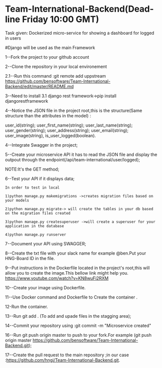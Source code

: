 # Team-International-Backend(Dead-line Friday 10:00 GMT)

Task given: Dockerized micro-service for showing a dashboard for logged in users

#Django will be used  as the main Framework


1--Fork the project to your github account
    
   
2--Clone the repository in your local environement

 2.1--Run this command :git remote add uppstream https://github.com/bensoftware/Team-International-Backend/edit/master/README.md

3--Need to install 
    3.1 django rest framework->pip install djangorestframework

4--Notice  the JSON file in the project root,this is the structure(Same structure than the attributes in the model) :

user_id(string);
user_first_name(string);
user_last_name(string);
user_gender(string);
user_address(string);
user_email(string);
user_image(string),
is_user_logged(boolean).


4--Integrate Swagger in the project;

5--Create your microservice API it has to read the JSON file and display
the outpout through the endpoint(/api/team-international/user/logged);

NOTE:It's the GET method;

6--Test your API if it displays data;

    In order to test in local

    1)python manage.py makemigrations ->creates migration files based on your models

    2)python manage.py migrate-> will create the tables in your db based on the migration files created

    3)python manage.py createsuperuser ->will create a superuser for your application in the database

    4)python manage.py runserver 

7--Document your API using SWAGGER;

8--Create the txt file with your slack name for example @ben.Put your HNG-Board ID in the file.

9--Put instructions in the Dockerfile  located in the project's root,this  will allow you to create the image.This bellow link might help  you.
https://www.youtube.com/watch?v=KN8wuFi2RXM

10--Create your image using Dockerfile.

11--Use Docker command and Dockerfile to Create the container .

12-Run the container.

13--Run git add . (To add and upade files in the stagging area);

14--Commit your repository using :git commit -m "Microservice created"

16--Run git push origin master to push to your fork.For example (git push origin master  https://github.com/bensoftware/Team-International-Backend.git);

17--Create the pull request to the main repository ;in our case :https://github.com/hngi/Team-International-Backend.git.
